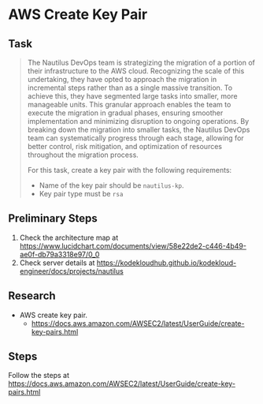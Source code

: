# AWS Create Key Pair

## Task

> The Nautilus DevOps team is strategizing the migration of a portion of their infrastructure to the AWS cloud. Recognizing the scale of this undertaking, they have opted to approach the migration in incremental steps rather than as a single massive transition. To achieve this, they have segmented large tasks into smaller, more manageable units. This granular approach enables the team to execute the migration in gradual phases, ensuring smoother implementation and minimizing disruption to ongoing operations. By breaking down the migration into smaller tasks, the Nautilus DevOps team can systematically progress through each stage, allowing for better control, risk mitigation, and optimization of resources throughout the migration process.
>
> For this task, create a key pair with the following requirements:
> * Name of the key pair should be `nautilus-kp`.
> * Key pair type must be `rsa`

## Preliminary Steps

1. Check the architecture map at https://www.lucidchart.com/documents/view/58e22de2-c446-4b49-ae0f-db79a3318e97/0_0
2. Check server details at https://kodekloudhub.github.io/kodekloud-engineer/docs/projects/nautilus

## Research

* AWS create key pair.
  * https://docs.aws.amazon.com/AWSEC2/latest/UserGuide/create-key-pairs.html

## Steps

Follow the steps at https://docs.aws.amazon.com/AWSEC2/latest/UserGuide/create-key-pairs.html